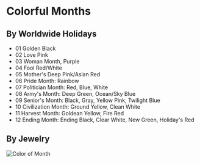 # Colorful Months

## By Worldwide Holidays 

* 01 Golden Black
* 02 Love Pink
* 03 Woman Month, Purple
* 04 Fool Red/White
* 05 Mother's Deep Pink/Asian Red
* 06 Pride Month: Rainbow
* 07 Politician Month: Red, Blue, White
* 08 Army's Month: Deep Green, Ocean/Sky Blue
* 09 Senior's Month: Black, Gray, Yellow Pink, Twilight Blue
* 10 Civilization Month: Ground Yellow, Clean White
* 11 Harvest Month: Goldean Yellow, Fire Red
* 12 Ending Month: Ending Black, Clear White, New Green, Holiday's Red

## By Jewelry

![Color of Month](https://www.color-meanings.com/wp-content/uploads/birthstone-colors.png)
